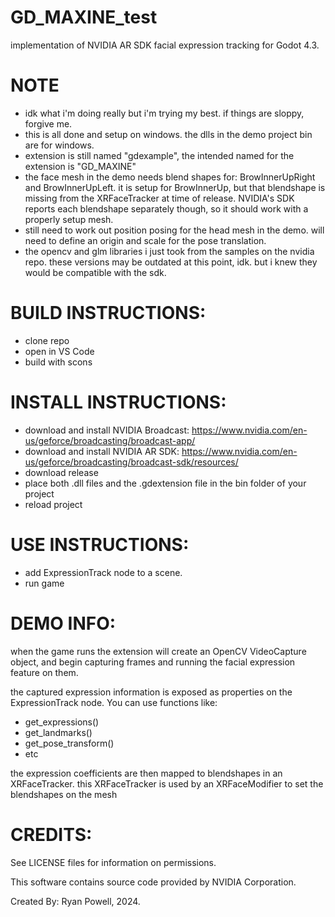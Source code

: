 # GD_MAXINE_test
implementation of NVIDIA AR SDK facial expression tracking for Godot 4.3.

# NOTE
- idk what i'm doing really but i'm trying my best. if things are sloppy, forgive me.
- this is all done and setup on windows. the dlls in the demo project bin are for windows.
- extension is still named "gdexample", the intended named for the extension is "GD_MAXINE"
- the face mesh in the demo needs blend shapes for: BrowInnerUpRight and BrowInnerUpLeft. it is setup for BrowInnerUp, but that blendshape is missing from the XRFaceTracker at time of release. NVIDIA's SDK reports each blendshape separately though, so it should work with a properly setup mesh.
- still need to work out position posing for the head mesh in the demo. will need to define an origin and scale for the pose translation.
- the opencv and glm libraries i just took from the samples on the nvidia repo. these versions may be outdated at this point, idk. but i knew they would be compatible with the sdk.

# BUILD INSTRUCTIONS:
- clone repo
- open in VS Code
- build with scons

# INSTALL INSTRUCTIONS:
- download and install NVIDIA Broadcast: https://www.nvidia.com/en-us/geforce/broadcasting/broadcast-app/
- download and install NVIDIA AR SDK: https://www.nvidia.com/en-us/geforce/broadcasting/broadcast-sdk/resources/
- download release
- place both .dll files and the .gdextension file in the bin folder of your project
- reload project

# USE INSTRUCTIONS:
- add ExpressionTrack node to a scene.
- run game

# DEMO INFO:
when the game runs the extension will create an OpenCV VideoCapture object, and begin capturing frames and running the facial expression feature on them.

the captured expression information is exposed as properties on the ExpressionTrack node. You can use functions like:
- get_expressions()
- get_landmarks()
- get_pose_transform()
- etc

the expression coefficients are then mapped to blendshapes in an XRFaceTracker. this XRFaceTracker is used by an XRFaceModifier to set the blendshapes on the mesh

# CREDITS:
See LICENSE files for information on permissions.

This software contains source code provided by NVIDIA Corporation.

Created By: Ryan Powell, 2024.
